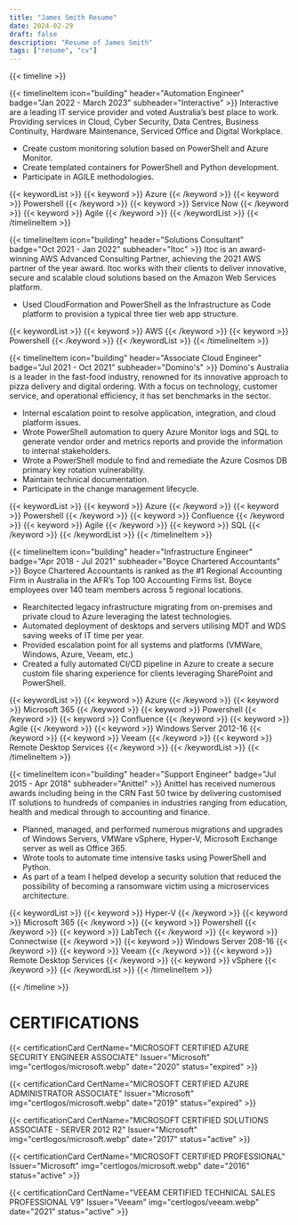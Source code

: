 ```yaml
---
title: "James Smith Resume"
date: 2024-02-29
draft: false
description: "Resume of James Smith"
tags: ["resume", "cv"]
---
```


{{< timeline >}}

<!-- INTERACTIVE -->
{{< timelineItem icon="building" header="Automation Engineer" badge="Jan 2022 - March 2023" subheader="Interactive" >}}
Interactive are a leading IT service provider and voted Australia’s best place to work. Providing services in Cloud, Cyber Security, Data Centres, Business Continuity, Hardware Maintenance, Serviced Office and Digital Workplace.
<ul>
    <li>Create custom monitoring solution based on PowerShell and Azure Monitor.</li>
    <li>Create templated containers for PowerShell and Python development.</li>
    <li>Participate in AGILE methodologies.</li>
</ul>

{{< keywordList >}}
    {{< keyword >}} Azure {{< /keyword >}}
    {{< keyword >}} Powershell {{< /keyword >}}
    {{< keyword >}} Service Now {{< /keyword >}}
    {{< keyword >}} Agile {{< /keyword >}}
{{< /keywordList >}}
{{< /timelineItem >}}

<!-- ITOC -->
{{< timelineItem icon="building" header="Solutions Consultant" badge="Oct 2021 - Jan 2022" subheader="Itoc" >}}
Itoc is an award-winning AWS Advanced Consulting Partner, achieving the 2021 AWS partner of the year award. Itoc works with their clients to deliver innovative, secure and scalable cloud solutions based on the Amazon Web Services platform.

<ul>
    <li> Used CloudFormation and PowerShell as the Infrastructure as Code platform to provision a typical three tier web app structure. </li>
</ul>

{{< keywordList >}}
    {{< keyword >}} AWS {{< /keyword >}}
    {{< keyword >}} Powershell {{< /keyword >}}
{{< /keywordList >}}
{{< /timelineItem >}}

<!-- DOMINOS -->
{{< timelineItem icon="building" header="Associate Cloud Engineer" badge="Jul 2021 - Oct 2021" subheader="Domino's" >}}
Domino's Australia is a leader in the fast-food industry, renowned for its innovative approach to pizza delivery and digital ordering. With a focus on technology, customer service, and operational efficiency, it has set benchmarks in the sector.
<ul>
    <li> Internal escalation point to resolve application, integration, and cloud platform issues.</li>
    <li> Wrote PowerShell automation to query Azure Monitor logs and SQL to generate vendor order and metrics reports and provide the information to internal stakeholders.</li>
    <li> Wrote a PowerShell module to find and remediate the Azure Cosmos DB primary key rotation vulnerability.</li>
    <li> Maintain technical documentation.</li>
    <li> Participate in the change management lifecycle.</li>
</ul>

{{< keywordList >}}
    {{< keyword >}} Azure {{< /keyword >}}
    {{< keyword >}} Powershell {{< /keyword >}}
    {{< keyword >}} Confluence {{< /keyword >}}
    {{< keyword >}} Agile {{< /keyword >}}
    {{< keyword >}} SQL {{< /keyword >}}
{{< /keywordList >}}
{{< /timelineItem >}}

<!-- BOYCE -->
{{< timelineItem icon="building" header="Infrastructure Engineer" badge="Apr 2018 - Jul 2021" subheader="Boyce Chartered Accountants" >}}
Boyce Chartered Accountants is ranked as the #1 Regional Accounting Firm in Australia in the AFR’s Top 100 Accounting Firms list. Boyce employees over 140 team members across 5 regional locations. 
<ul>
    <li> Rearchitected legacy infrastructure migrating from on-premises and private cloud to Azure leveraging the latest technologies.</li>
    <li> Automated deployment of desktops and servers utilising MDT and WDS saving weeks of IT time per year.</li>
    <li> Provided escalation point for all systems and platforms (VMWare, Windows, Azure, Veeam, etc.)</li>
    <li> Created a fully automated CI/CD pipeline in Azure to create a secure custom file sharing experience for clients leveraging SharePoint and PowerShell.</li>
</ul>

{{< keywordList >}}
    {{< keyword >}} Azure {{< /keyword >}}
    {{< keyword >}} Microsoft 365 {{< /keyword >}}
    {{< keyword >}} Powershell {{< /keyword >}}
    {{< keyword >}} Confluence {{< /keyword >}}
    {{< keyword >}} Agile {{< /keyword >}}
    {{< keyword >}} Windows Server 2012-16 {{< /keyword >}}
    {{< keyword >}} Veeam {{< /keyword >}}
    {{< keyword >}} Remote Desktop Services {{< /keyword >}}
{{< /keywordList >}}
{{< /timelineItem >}}

<!-- ANITTEL -->
{{< timelineItem icon="building" header="Support Engineer" badge="Jul 2015 - Apr 2018" subheader="Anittel" >}}
Anittel has received numerous awards including being in the CRN Fast 50 twice by delivering customised IT solutions to hundreds of companies in industries ranging from education, health and medical through to accounting and finance.

<ul>
    <li> Planned, managed, and performed numerous migrations and upgrades of Windows Servers, VMWare vSphere, Hyper-V, Microsoft Exchange server as well as Office 365. </li>
    <li> Wrote tools to automate time intensive tasks using PowerShell and Python. </li>
    <li> As part of a team I helped develop a security solution that reduced the possibility of becoming a ransomware victim using a microservices architecture. </li>
</ul>

{{< keywordList >}}
    {{< keyword >}} Hyper-V {{< /keyword >}}
    {{< keyword >}} Microsoft 365 {{< /keyword >}}
    {{< keyword >}} Powershell {{< /keyword >}}
    {{< keyword >}} LabTech {{< /keyword >}}
    {{< keyword >}} Connectwise {{< /keyword >}}
    {{< keyword >}} Windows Server 208-16 {{< /keyword >}}
    {{< keyword >}} Veeam {{< /keyword >}}
    {{< keyword >}} Remote Desktop Services {{< /keyword >}}
    {{< keyword >}} vSphere {{< /keyword >}}
{{< /keywordList >}}
{{< /timelineItem >}}

{{< /timeline >}}

# CERTIFICATIONS

{{< certificationCard CertName="MICROSOFT CERTIFIED AZURE SECURITY ENGINEER ASSOCIATE" Issuer="Microsoft" img="certlogos/microsoft.webp" date="2020" status="expired" >}}

{{< certificationCard CertName="MICROSOFT CERTIFIED AZURE ADMINISTRATOR ASSOCIATE" Issuer="Microsoft" img="certlogos/microsoft.webp" date="2019" status="expired" >}}

{{< certificationCard CertName="MICROSOFT CERTIFIED SOLUTIONS ASSOCIATE - SERVER 2012 R2" Issuer="Microsoft" img="certlogos/microsoft.webp" date="2017" status="active" >}}

{{< certificationCard CertName="MICROSOFT CERTIFIED PROFESSIONAL" Issuer="Microsoft" img="certlogos/microsoft.webp" date="2016" status="active" >}}

{{< certificationCard CertName="VEEAM CERTIFIED TECHNICAL SALES PROFESSIONAL V9" Issuer="Veeam" img="certlogos/veeam.webp" date="2021" status="active" >}}